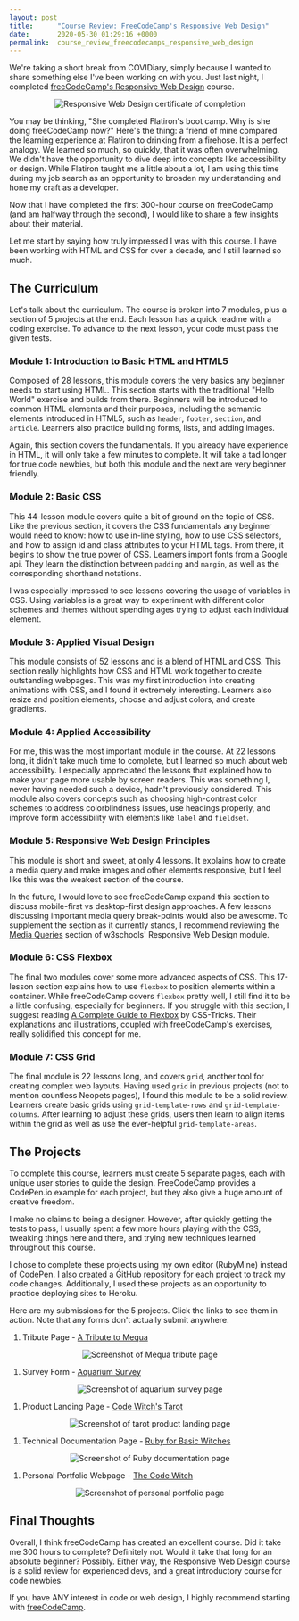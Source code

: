 ```yaml
---
layout: post
title:      "Course Review: FreeCodeCamp's Responsive Web Design"
date:       2020-05-30 01:29:16 +0000
permalink:  course_review_freecodecamps_responsive_web_design
---
```


We're taking a short break from COVIDiary, simply because I wanted to share something else I've been working on with you. Just last night, I completed [freeCodeCamp's Responsive Web Design](https://www.freecodecamp.org/learn/) course.

<center><img src='https://i.imgur.com/YneDt3f.png' alt='Responsive Web Design certificate of completion'></center>

You may be thinking, "She completed Flatiron's boot camp. Why is she doing freeCodeCamp now?" Here's the thing: a friend of mine compared the learning experience at Flatiron to drinking from a firehose. It is a perfect analogy. We learned so much, so quickly, that it was often overwhelming. We didn't have the opportunity to dive deep into concepts like accessibility or design. While Flatiron taught me a little about a lot, I am using this time during my job search as an opportunity to broaden my understanding and hone my craft as a developer.

Now that I have completed the first 300-hour course on freeCodeCamp (and am halfway through the second), I would like to share a few insights about their material.

Let me start by saying how truly impressed I was with this course. I have been working with HTML and CSS for over a decade, and I still learned so much. 

## The Curriculum
Let's talk about the curriculum. The course is broken into 7 modules, plus a section of 5 projects at the end. Each lesson has a quick readme with a coding exercise. To advance to the next lesson, your code must pass the given tests.

### Module 1: Introduction to Basic HTML and HTML5
Composed of 28 lessons, this module covers the very basics any beginner needs to start using HTML. This section starts with the traditional "Hello World" exercise and builds from there. Beginners will be introduced to common HTML elements and their purposes, including the semantic elements introduced in HTML5, such as `header`, `footer`, `section`, and `article`. Learners also practice building forms, lists, and adding images.

Again, this section covers the fundamentals. If you already have experience in HTML, it will only take a few minutes to complete. It will take a tad longer for true code newbies, but both this module and the next are very beginner friendly.

### Module 2: Basic CSS
This 44-lesson module covers quite a bit of ground on the topic of CSS. Like the previous section, it covers the CSS fundamentals any beginner would need to know: how to use in-line styling, how to use CSS selectors, and how to assign id and class attributes to your HTML tags. From there, it begins to show the true power of CSS. Learners import fonts from a Google api. They learn the distinction between `padding` and `margin`, as well as the corresponding shorthand notations.

I was especially impressed to see lessons covering the usage of variables in CSS. Using variables is a great way to experiment with different color schemes and themes without spending ages trying to adjust each individual element.

### Module 3: Applied Visual Design
This module consists of 52 lessons and is a blend of HTML and CSS. This section really highlights how CSS and HTML work together to create outstanding webpages. This was my first introduction into creating animations with CSS, and I found it extremely interesting. Learners also resize and position elements, choose and adjust colors, and create gradients. 

### Module 4: Applied Accessibility
For me, this was the most important module in the course. At 22 lessons long, it didn't take much time to complete, but I learned so much about web accessibility. I especially appreciated the lessons that explained how to make your page more usable by screen readers. This was something I, never having needed such a device, hadn't previously considered. This module also covers concepts such as choosing high-contrast color schemes to address colorblindness issues, use headings properly, and improve form accessibility with elements like `label` and `fieldset`.

### Module 5: Responsive Web Design Principles
This module is short and sweet, at only 4 lessons. It explains how to create a media query and make images and other elements responsive, but I feel like this was the weakest section of the course.

In the future, I would love to see freeCodeCamp expand this section to discuss mobile-first vs desktop-first design approaches. A few lessons discussing important media query break-points would also be awesome. To supplement the section as it currently stands, I recommend reviewing the [Media Queries](https://www.w3schools.com/css/css_rwd_mediaqueries.asp) section of w3schools' Responsive Web Design module.

### Module 6: CSS Flexbox
The final two modules cover some more advanced aspects of CSS. This 17-lesson section explains how to use `flexbox` to position elements within a container. While freeCodeCamp covers `flexbox` pretty well, I still find it to be a little confusing, especially for beginners. If you struggle with this section, I suggest reading [A Complete Guide to Flexbox](https://css-tricks.com/snippets/css/a-guide-to-flexbox/) by CSS-Tricks. Their explanations and illustrations, coupled with freeCodeCamp's exercises, really solidified this concept for me.

### Module 7: CSS Grid
The final module is 22 lessons long, and covers `grid`, another tool for creating complex web layouts. Having used `grid` in previous projects (not to mention countless Neopets pages), I found this module to be a solid review. Learners create basic grids using `grid-template-rows` and `grid-template-columns`. After learning to adjust these grids, users then learn to align items within the grid as well as use the ever-helpful `grid-template-areas`.

## The Projects
To complete this course, learners must create 5 separate pages, each with unique user stories to guide the design. FreeCodeCamp provides a CodePen.io example for each project, but they also give a huge amount of creative freedom.

I make no claims to being a designer. However, after quickly getting the tests to pass, I usually spent a few more hours playing with the CSS, tweaking things here and there, and trying new techniques learned throughout this course.

I chose to complete these projects using my own editor (RubyMine) instead of CodePen. I also created a GitHub repository for each project to track my code changes. Additionally, I used these projects as an opportunity to practice deploying sites to Heroku.

Here are my submissions for the 5 projects. Click the links to see them in action. Note that any forms don't actually submit anywhere.

1.  Tribute Page - [A Tribute to Mequa](https://mequa-tribute-fcc.herokuapp.com/)
<center><img src='https://i.imgur.com/CFmGtbj.png' alt='Screenshot of Mequa tribute page'></center>

1.  Survey Form - [Aquarium Survey](https://aquarium-survey-fcc.herokuapp.com/)
<center><img src='https://i.imgur.com/QfOSIYH.png' alt='Screenshot of aquarium survey page'></center>

1.  Product Landing Page - [Code Witch's Tarot](https://tarot-product-landing-fcc.herokuapp.com/)
<center><img src='https://i.imgur.com/i3Ttona.png' alt='Screenshot of tarot product landing page'></center>

1.  Technical Documentation Page - [Ruby for Basic Witches](https://ruby-docs-fcc.herokuapp.com/)
<center><img src='https://i.imgur.com/1MRHKAh.png' alt='Screenshot of Ruby documentation page'></center>

1.  Personal Portfolio Webpage - [The Code Witch](https://portfolio-page-fcc.herokuapp.com/)
<center><img src='https://i.imgur.com/IMl2XN8.png' alt='Screenshot of personal portfolio page'></center>

## Final Thoughts
Overall, I think freeCodeCamp has created an excellent course. Did it take me 300 hours to complete? Definitely not. Would it take that long for an absolute beginner? Possibly. Either way, the Responsive Web Design course is a solid review for experienced devs, and a great introductory course for code newbies.

If you have ANY interest in code or web design, I highly recommend starting with [freeCodeCamp](https://www.freecodecamp.org/learn/).
